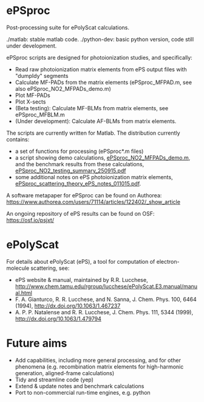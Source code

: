 # ePSproc
Post-processing suite for ePolyScat calculations.

./matlab: stable matlab code.
./python-dev: basic python version, code still under development.

ePSproc scripts are designed for photoionization studies, and specifically:
- Read raw photoionization matrix elements from ePS output files with "dumpIdy" segments
- Calculate MF-PADs from the matrix elements (ePSproc_MFPAD.m, see also ePSproc_NO2_MFPADs_demo.m)
- Plot MF-PADs
- Plot X-sects
- (Beta testing): Calculate MF-BLMs from matrix elements, see ePSproc_MFBLM.m
- (Under development): Calculate AF-BLMs from matrix elements.

The scripts are currently written for Matlab. The distribution currently contains:
- a set of functions for processing (ePSproc*.m files)
- a script showing demo calculations, <a href="https://github.com/phockett/ePSproc/blob/master/ePSproc_NO2_MFPADs_demo.m">ePSproc_NO2_MFPADs_demo.m</a>, and the benchmark results from these calculations, <a href="https://github.com/phockett/ePSproc/blob/master/ePSproc_NO2_testing_summary_250915.pdf">ePSproc_NO2_testing_summary_250915.pdf</a>
- some additional notes on ePS photoionization matrix elements, <a href="https://github.com/phockett/ePSproc/blob/master/ePSproc_scattering_theory_ePS_notes_011015.pdf">ePSproc_scattering_theory_ePS_notes_011015.pdf</a>.

A software metapaper for ePSproc can be found on Authorea: https://www.authorea.com/users/71114/articles/122402/_show_article

An ongoing repository of ePS results can be found on OSF: https://osf.io/psjxt/

# ePolyScat
For details about ePolyScat (ePS), a tool for computation of electron-molecule scattering, see:
- ePS website & manual, maintained by R.R. Lucchese, http://www.chem.tamu.edu/rgroup/lucchese/ePolyScat.E3.manual/manual.html
- F. A. Gianturco, R. R. Lucchese, and N. Sanna, J. Chem. Phys. 100, 6464 (1994), http://dx.doi.org/10.1063/1.467237
- A. P. P. Natalense and R. R. Lucchese, J. Chem. Phys. 111, 5344 (1999), http://dx.doi.org/10.1063/1.479794

# Future aims
- Add capabilities, including more general processing, and for other phenomena (e.g. recombination matrix elements for high-harmonic generation, aligned-frame calculations)
- Tidy and streamline code (yep)
- Extend & update notes and benchmark calculations
- Port to non-commercial run-time engines, e.g. python
